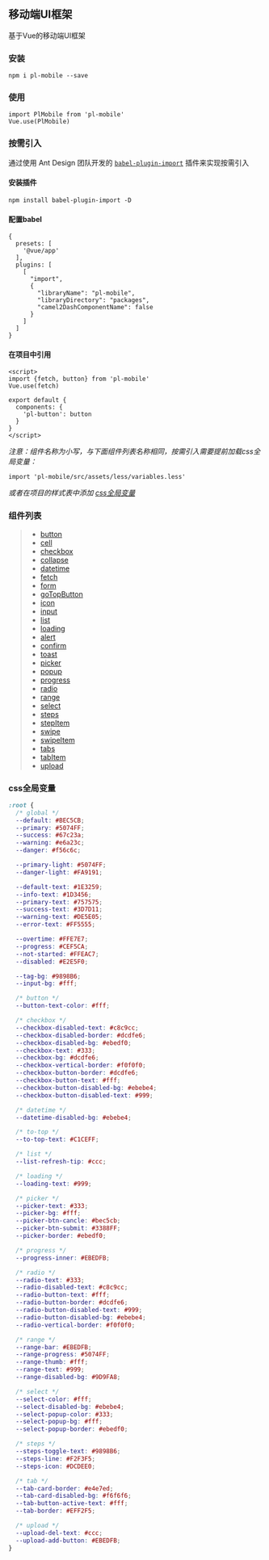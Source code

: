 ## 移动端UI框架 
基于Vue的移动端UI框架

### 安装
```
npm i pl-mobile --save
```

### 使用
```
import PlMobile from 'pl-mobile'
Vue.use(PlMobile)
```


### 按需引入
通过使用 Ant Design 团队开发的 [`babel-plugin-import`](https://github.com/ant-design/babel-plugin-import) 插件来实现按需引入
#### 安装插件
```
npm install babel-plugin-import -D
```
#### 配置babel
```
{
  presets: [
    '@vue/app'
  ],
  plugins: [
    [
      "import",
      {
        "libraryName": "pl-mobile",
        "libraryDirectory": "packages",
        "camel2DashComponentName": false
      }
    ]
  ]
}
```
#### 在项目中引用
```
<script>
import {fetch, button} from 'pl-mobile'
Vue.use(fetch)

export default {
  components: {
    'pl-button': button
  }
}
</script>
```
*注意：组件名称为小写，与下面组件列表名称相同，按需引入需要提前加载css全局变量：*
```
import 'pl-mobile/src/assets/less/variables.less'
```
*或者在项目的样式表中添加 [css全局变量](#css全局变量)*

### 组件列表
>- [button](./docs/button.md)
>- [cell](./docs/cell.md)
>- [checkbox](./docs/checkbox.md)
>- [collapse](./docs/collapse.md)
>- [datetime](./docs/datetime.md)
>- [fetch](./docs/fetch.md)
>- [form](./docs/form.md)
>- [goTopButton](./docs/goTopButton.md)
>- [icon](./docs/icon.md)
>- [input](./docs/input.md)
>- [list](./docs/list.md)
>- [loading](./docs/loading.md)
>- [alert](./docs/message.md)
>- [confirm](./docs/message.md)
>- [toast](./docs/message.md)
>- [picker](./docs/picker.md)
>- [popup](./docs/popup.md)
>- [progress](./docs/progress.md)
>- [radio](./docs/radio.md)
>- [range](./docs/range.md)
>- [select](./docs/select.md)
>- [steps](./docs/steps.md)
>- [stepItem](./docs/steps.md)
>- [swipe](./docs/swipe.md)
>- [swipeItem](./docs/swipe.md)
>- [tabs](./docs/tabs.md)
>- [tabItem](./docs/tabs.md)
>- [upload](./docs/upload.md)

### css全局变量
```css
:root {
  /* global */
  --default: #BEC5CB;
  --primary: #5074FF;
  --success: #67c23a;
  --warning: #e6a23c;
  --danger: #f56c6c;

  --primary-light: #5074FF;
  --danger-light: #FA9191;

  --default-text: #1E3259;
  --info-text: #1D3456;
  --primary-text: #757575;
  --success-text: #3D7D11;
  --warning-text: #DE5E05;
  --error-text: #FF5555;

  --overtime: #FFE7E7;
  --progress: #CEF5CA;
  --not-started: #FFEAC7;
  --disabled: #E2E5F0;

  --tag-bg: #9898B6;
  --input-bg: #fff;

  /* button */
  --button-text-color: #fff;

  /* checkbox */
  --checkbox-disabled-text: #c8c9cc;
  --checkbox-disabled-border: #dcdfe6;
  --checkbox-disabled-bg: #ebedf0;
  --checkbox-text: #333;
  --checkbox-bg: #dcdfe6;
  --checkbox-vertical-border: #f0f0f0;
  --checkbox-button-border: #dcdfe6;
  --checkbox-button-text: #fff;
  --checkbox-button-disabled-bg: #ebebe4;
  --checkbox-button-disabled-text: #999;

  /* datetime */
  --datetime-disabled-bg: #ebebe4;

  /* to-top */
  --to-top-text: #C1CEFF;

  /* list */
  --list-refresh-tip: #ccc;

  /* loading */
  --loading-text: #999;

  /* picker */
  --picker-text: #333;
  --picker-bg: #fff;
  --picker-btn-cancle: #bec5cb;
  --picker-btn-submit: #3388FF;
  --picker-border: #ebedf0;

  /* progress */
  --progress-inner: #EBEDFB;

  /* radio */
  --radio-text: #333;
  --radio-disabled-text: #c8c9cc;
  --radio-button-text: #fff;
  --radio-button-border: #dcdfe6;
  --radio-button-disabled-text: #999;
  --radio-button-disabled-bg: #ebebe4;
  --radio-vertical-border: #f0f0f0;

  /* range */
  --range-bar: #EBEDFB;
  --range-progress: #5074FF;
  --range-thumb: #fff;
  --range-text: #999;
  --range-disabled-bg: #9D9FA8;

  /* select */
  --select-color: #fff;
  --select-disabled-bg: #ebebe4;
  --select-popup-color: #333;
  --select-popup-bg: #fff;
  --select-popup-border: #ebedf0;

  /* steps */
  --steps-toggle-text: #9898B6;
  --steps-line: #F2F3F5;
  --steps-icon: #DCDEE0;

  /* tab */
  --tab-card-border: #e4e7ed;
  --tab-card-disabled-bg: #f6f6f6;
  --tab-button-active-text: #fff;
  --tab-border: #EFF2F5;

  /* upload */
  --upload-del-text: #ccc;
  --upload-add-button: #EBEDFB;
}
```
